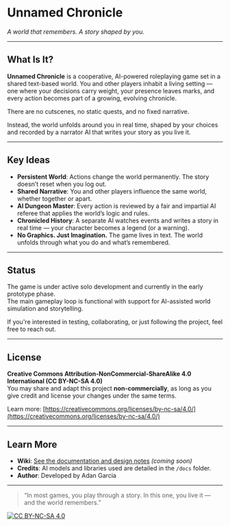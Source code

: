 # Unnamed Chronicle  
*A world that remembers. A story shaped by you.*

---

## What Is It?

**Unnamed Chronicle** is a cooperative, AI-powered roleplaying game set in a shared text-based world. You and other players inhabit a living setting — one where your decisions carry weight, your presence leaves marks, and every action becomes part of a growing, evolving chronicle.

There are no cutscenes, no static quests, and no fixed narrative.

Instead, the world unfolds around you in real time, shaped by your choices and recorded by a narrator AI that writes your story as you live it.

---

## Key Ideas

- **Persistent World**: Actions change the world permanently. The story doesn’t reset when you log out.
- **Shared Narrative**: You and other players influence the same world, whether together or apart.
- **AI Dungeon Master**: Every action is reviewed by a fair and impartial AI referee that applies the world’s logic and rules.
- **Chronicled History**: A separate AI watches events and writes a story in real time — your character becomes a legend (or a warning).
- **No Graphics. Just Imagination.** The game lives in text. The world unfolds through what you do and what’s remembered.

---

## Status

The game is under active solo development and currently in the early prototype phase.  
The main gameplay loop is functional with support for AI-assisted world simulation and storytelling.

If you're interested in testing, collaborating, or just following the project, feel free to reach out.

---

## License

**Creative Commons Attribution-NonCommercial-ShareAlike 4.0 International (CC BY-NC-SA 4.0)**  
You may share and adapt this project **non-commercially**, as long as you give credit and license your changes under the same terms.

Learn more: [https://creativecommons.org/licenses/by-nc-sa/4.0/](https://creativecommons.org/licenses/by-nc-sa/4.0/)

---

## Learn More

- **Wiki**: [See the documentation and design notes](./wiki) *(coming soon)*
- **Credits**: AI models and libraries used are detailed in the `/docs` folder.
- **Author**: Developed by Adan Garcia


---

> “In most games, you play through a story. In this one, you live it — and the world remembers.”


[![CC BY-NC-SA 4.0][cc-by-nc-sa-image]][cc-by-nc-sa]

[cc-by-nc-sa]: http://creativecommons.org/licenses/by-nc-sa/4.0/
[cc-by-nc-sa-image]: https://licensebuttons.net/l/by-nc-sa/4.0/88x31.png
[cc-by-nc-sa-shield]: https://img.shields.io/badge/License-CC%20BY--NC--SA%204.0-lightgrey.svg
